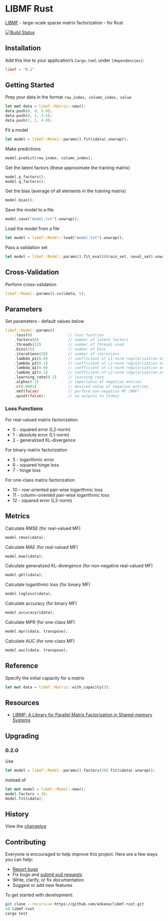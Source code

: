 # LIBMF Rust

[LIBMF](https://github.com/cjlin1/libmf) - large-scale sparse matrix factorization - for Rust

[![Build Status](https://github.com/ankane/libmf-rust/workflows/build/badge.svg?branch=master)](https://github.com/ankane/libmf-rust/actions)

## Installation

Add this line to your application’s `Cargo.toml` under `[dependencies]`:

```toml
libmf = "0.1"
```

## Getting Started

Prep your data in the format `row_index, column_index, value`

```rust
let mut data = libmf::Matrix::new();
data.push(0, 0, 5.0);
data.push(0, 2, 3.5);
data.push(1, 1, 4.0);
```

Fit a model

```rust
let model = libmf::Model::params().fit(&data).unwrap();
```

Make predictions

```rust
model.predict(row_index, column_index);
```

Get the latent factors (these approximate the training matrix)

```rust
model.p_factors();
model.q_factors();
```

Get the bias (average of all elements in the training matrix)

```rust
model.bias();
```

Save the model to a file

```rust
model.save("model.txt").unwrap();
```

Load the model from a file

```rust
let model = libmf::Model::load("model.txt").unwrap();
```

Pass a validation set

```rust
let model = libmf::Model::params().fit_eval(&train_set, &eval_set).unwrap();
```

## Cross-Validation

Perform cross-validation

```rust
libmf::Model::params().cv(&data, 5);
```

## Parameters

Set parameters - default values below

```rust
libmf::Model::params()
    .loss(0)                // loss function
    .factors(8)             // number of latent factors
    .threads(12)            // number of threads used
    .bins(25)               // number of bins
    .iterations(20)         // number of iterations
    .lambda_p1(0.0)         // coefficient of L1-norm regularization on P
    .lambda_p2(0.1)         // coefficient of L2-norm regularization on P
    .lambda_q1(0.0)         // coefficient of L1-norm regularization on Q
    .lambda_q2(0.1)         // coefficient of L2-norm regularization on Q
    .learning_rate(0.1)     // learning rate
    .alpha(0.1)             // importance of negative entries
    .c(0.0001)              // desired value of negative entries
    .nmf(false)             // perform non-negative MF (NMF)
    .quiet(false);          // no outputs to stdout
```

### Loss Functions

For real-valued matrix factorization

- 0 - squared error (L2-norm)
- 1 - absolute error (L1-norm)
- 2 - generalized KL-divergence

For binary matrix factorization

- 5 - logarithmic error
- 6 - squared hinge loss
- 7 - hinge loss

For one-class matrix factorization

- 10 - row-oriented pair-wise logarithmic loss
- 11 - column-oriented pair-wise logarithmic loss
- 12 - squared error (L2-norm)

## Metrics

Calculate RMSE (for real-valued MF)

```rust
model.rmse(&data);
```

Calculate MAE (for real-valued MF)

```rust
model.mae(&data);
```

Calculate generalized KL-divergence (for non-negative real-valued MF)

```rust
model.gkl(&data);
```

Calculate logarithmic loss (for binary MF)

```rust
model.logloss(&data);
```

Calculate accuracy (for binary MF)

```rust
model.accuracy(&data);
```

Calculate MPR (for one-class MF)

```rust
model.mpr(&data, transpose);
```

Calculate AUC (for one-class MF)

```rust
model.auc(&data, transpose);
```

## Reference

Specify the initial capacity for a matrix

```rust
let mut data = libmf::Matrix::with_capacity(3);
```

## Resources

- [LIBMF: A Library for Parallel Matrix Factorization in Shared-memory Systems](https://www.csie.ntu.edu.tw/~cjlin/papers/libmf/libmf_open_source.pdf)

## Upgrading

### 0.2.0

Use

```rust
let model = libmf::Model::params().factors(20).fit(&data).unwrap();
```

instead of

```rust
let mut model = libmf::Model::new();
model.factors = 20;
model.fit(&data);
```

## History

View the [changelog](https://github.com/ankane/libmf-rust/blob/master/CHANGELOG.md)

## Contributing

Everyone is encouraged to help improve this project. Here are a few ways you can help:

- [Report bugs](https://github.com/ankane/libmf-rust/issues)
- Fix bugs and [submit pull requests](https://github.com/ankane/libmf-rust/pulls)
- Write, clarify, or fix documentation
- Suggest or add new features

To get started with development:

```sh
git clone --recursive https://github.com/ankane/libmf-rust.git
cd libmf-rust
cargo test
```
